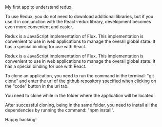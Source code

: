 My first app to understand redux

To use Redux, you do not need to download additional libraries, but if you use it in conjunction with the React-redux library, development becomes even more convenient and easier.

Redux is a JavaScript implementation of Flux. This implementation is convenient to use in web applications to manage the overall global state. It has a special binding for use with React.

Redux is a JavaScript implementation of Flux. This implementation is convenient to use in web applications to manage the overall global state. It has a special binding for use with React.

To clone an application, you need to run the command in the terminal: "git clone" and enter the url of the github repository specified when clicking on the "code" button in the url tab.

You need to clone while in the folder where the application will be located.

After successful cloning, being in the same folder, you need to install all the dependencies by running the command: "npm install".

Happy hacking!
